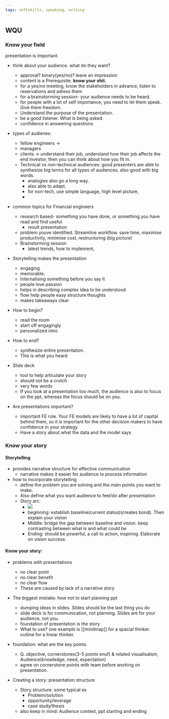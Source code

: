 ```yaml
---
tags: softskills, speaking, writing
---
```


## WQU
### Know your field
presentation is important. 
- think about your audience. what do they want? 
	- approval? binary(yes/no)? leave an impression
	- content is a Prerequisite. **know your shit**. 
	- for a yes/no meeting, know the stakeholders in advance, listen to reservations and adress them
	- for a brainstorming session- your audience needs to be heard. 
	- for people with a lot of self importance, you need to let them speak. Give them freedom.
	- Understand the purpose of the presentation.
	- be a good listener. What is being asked.  
	- confidence in answering questions
- types of audienes: 
	- fellow engineers ->
	- managers 
	- clients -> understand their job, understand how their job affects the end investor, then you can think about how you fit in.
	- Technical vs non-technical audiences: good presenters are able to synthesize big terms for all types of audiences. also good with big words. 
		- analogies also go a long way.
		- also able to adapt. 
		- for non-tech, use simple language, high level picture, 
		- 
- common topics for Financial engineers
	- research based- something you have done, or something you have read and find useful
		- result presentation
	- problem youve identified. Streamline workflow. save time, maximise productivity, minimise cost, restructuring (big picture)
	- Brainstorming session
		- latest trends, how to implement, 

- Storytelling makes the presentation
	- engaging
	- memorable. 
	- Internalising something before you say it 
	- people love passion
	- helps in describing complex idea to be understood
	- flow help people easy structure thoughts
	- makes takeaways clear
-  How to begin?
	- read the room
	- start off engagingly
	- personalized intro
- How to end? 
	- synthesize entire presentation.
	- This is what you heard
- Slide deck
	- tool to help articulate your story
	- should not be a crutch
	- very few words
	- If you look at a presentation too much, the audience is also to focus on the ppt, whereas the focus should be on you.
- Are presentations important? 
	- important FE role. Your FE models are likely to have a lot of capital behind them, so it is important for the other decision makers to have confidence in your strategy.
	- Have a story about what the data and the model says  


### Know your story
#### Storytelling
- provides narrative structure for effective communication
	- narrative makes it easier for audience to process information
- how to incorporate storytelling
	- define the problem you are solving and the main points you want to make. 
	- Also define what you want audience to feel/do after presentation
	- Story arc: 
		- ![](https://i.imgur.com/LigcUij.png)
		- beginning: establish baseline(current status)(creates bond). Then explain your vision
		- Middle: bridge the gap between baseline and vision. keep contrasting between what is and what could be 
		- Ending: should be powerful, a call to action, inspiring. Elaborate on vision success. 

#### Know your story: 
- problems with presentations
	- no clear point
	- no clear benefit
	- no clear flow
	- These are caused by lack of a narrative story

- The biggest mistake: how not to start planning ppt
	- dumping ideas in slides. Slides should be the last thing you do 
	- slide deck is for communication, not planning. Slides are for your audience, not you. 
	- foundation of presentation is the story
	- What to use? one example is [[mindmap]] for a spacial thinker. outline for a linear thinker.
- foundation: what are the key points. 
	- Q. objective, cornerstones(3-5 points enuf) & related visualisation, Audience(knowledge, need, expectation)
	- agree on cornerstone points with team before working on presentation.   
- Creating a story: presentation structure
	- Story structure: some typical ex
		- Problem/solution
		- opportunity/leverage
		- case study/thesis
	- also keep in mind: Audience context, ppt starting and ending